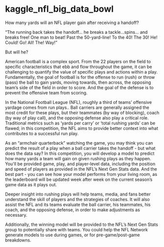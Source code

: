 # kaggle_nfl_big_data_bowl
How many yards will an NFL player gain after receiving a handoff?

“The running back takes the handoff… he breaks a tackle…spins… and breaks free! One man to beat! Past the 50-yard-line! To the 40! The 30! He! Could! Go! All! The! Way!”

But will he?


American football is a complex sport. From the 22 players on the field to specific characteristics that ebb and flow throughout the game, it can be challenging to quantify the value of specific plays and actions within a play. Fundamentally, the goal of football is for the offense to run (rush) or throw (pass) the ball to gain yards, moving towards, then across, the opposing team’s side of the field in order to score. And the goal of the defense is to prevent the offensive team from scoring.

In the National Football League (NFL), roughly a third of teams’ offensive yardage comes from run plays.. Ball carriers are generally assigned the most credit for these plays, but their teammates (by way of blocking), coach (by way of play call), and the opposing defense also play a critical role. Traditional metrics such as ‘yards per carry’ or ‘total rushing yards’ can be flawed; in this competition, the NFL aims to provide better context into what contributes to a successful run play.

As an “armchair quarterback” watching the game, you may think you can predict the result of a play when a ball carrier takes the handoff - but what does the data say? In this competition, you will develop a model to predict how many yards a team will gain on given rushing plays as they happen. You'll be provided game, play, and player-level data, including the position and speed of players as provided in the NFL’s Next Gen Stats data. And the best part - you can see how your model performs from your living room, as the leaderboard will be updated week after week on the current season’s game data as it plays out.

Deeper insight into rushing plays will help teams, media, and fans better understand the skill of players and the strategies of coaches. It will also assist the NFL and its teams evaluate the ball carrier, his teammates, his coach, and the opposing defense, in order to make adjustments as necessary.

Additionally, the winning model will be provided to the NFL’s Next Gen Stats group to potentially share with teams. You could help the NFL Network generate models to use during games, or for pre-game/post-game breakdowns.
